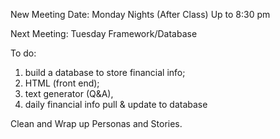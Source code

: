 New Meeting Date: Monday Nights (After Class) Up to 8:30 pm

Next Meeting: Tuesday
	Framework/Database

To do: 

1) build a database to store financial info; 
2) HTML (front end); 
3) text generator (Q&A), 
4) daily financial info pull & update to database

Clean and Wrap up Personas and Stories.

